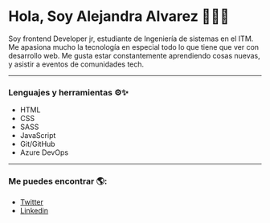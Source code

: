 # Hola, Soy Alejandra Alvarez 👋👩‍💻
Soy frontend Developer jr, estudiante de Ingeniería de sistemas en el ITM. Me apasiona mucho la tecnología en especial todo lo que tiene que ver con desarrollo web. Me gusta estar constantemente aprendiendo cosas nuevas, y asistir a eventos de comunidades tech.
________________________________________________________________________________________________________________
### Lenguajes y herramientas ⚙✨
- HTML
- CSS
- SASS
- JavaScript
- Git/GitHub
- Azure DevOps

_________________________________________________________________________________________________________________
### Me puedes encontrar 🌎: 
- [Twitter](https://twitter.com/Aleja_Alvarezz1)
- [Linkedin](https://www.linkedin.com/in/alejandra-alvarez-serna-786461196/)
